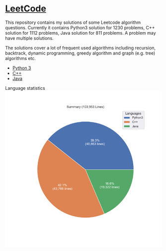 # [LeetCode](https://leetcode.com/)

This repository contains my solutions of some Leetcode algorithm questions.
Currently it contains Python3 solution for 1230 problems, C++ solution for 1112 problems, Java solution for 811 problems.
A problem may have multiple solutions.

The solutions cover a lot of frequent used algorithms including recursion, backtrack, dynamic programming, greedy algorithm and graph (e.g. tree) algorithms etc.

* [Python 3](python3.md)
* [C++](cpp.md)
* [Java](java.md)

Language statistics
![summary](images/pie.png)
